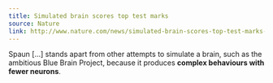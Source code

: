 ```yaml
---
title: Simulated brain scores top test marks
source: Nature
link: http://www.nature.com/news/simulated-brain-scores-top-test-marks-1.11914
---
```


Spaun [...] stands apart from other attempts to simulate a brain,
such as the ambitious Blue Brain Project,
because it produces **complex behaviours with fewer neurons**.
